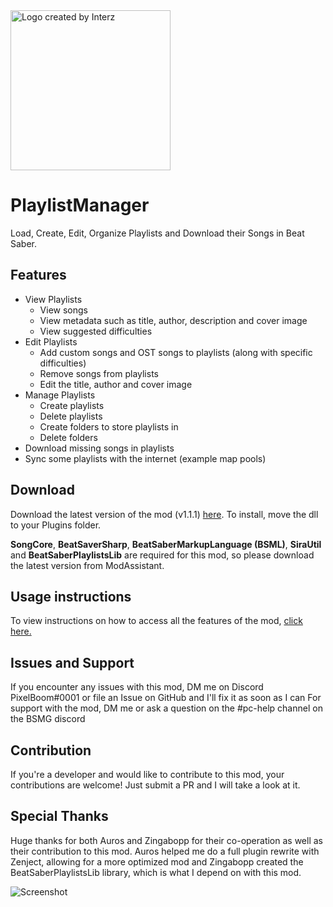 <img src="https://github.com/rithik-b/PlaylistManager/blob/master/img/logo.png?raw=true" alt="Logo created by Interz" width="256" height="256">

# PlaylistManager
Load, Create, Edit, Organize Playlists and Download their Songs in Beat Saber.

## Features
- View Playlists
	- View songs
	- View metadata such as title, author, description and cover image
	- View suggested difficulties
- Edit Playlists
	- Add custom songs and OST songs to playlists (along with specific difficulties)
	- Remove songs from playlists
	- Edit the title, author and cover image
- Manage Playlists
	- Create playlists
	- Delete playlists
	- Create folders to store playlists in
	- Delete folders
- Download missing songs in playlists
- Sync some playlists with the internet (example map pools)

## Download
Download the latest version of the mod (v1.1.1) [here](https://github.com/rithik-b/PlaylistManager/releases/tag/1.1.1 "here").
To install, move the dll to your Plugins folder.

**SongCore**, **BeatSaverSharp**, **BeatSaberMarkupLanguage (BSML)**, **SiraUtil** and **BeatSaberPlaylistsLib** are required for this mod, so please download the latest version from ModAssistant.

## Usage instructions
To view instructions on how to access all the features of the mod, [click here.](https://github.com/rithik-b/PlaylistManager/blob/master/Guides/GettingStarted.md)

## Issues and Support
If you encounter any issues with this mod, DM me on Discord PixelBoom#0001 or file an Issue on GitHub and I'll fix it as soon as I can For support with the mod, DM me or ask a question on the #pc-help channel on the BSMG discord

## Contribution
If you're a developer and would like to contribute to this mod, your contributions are welcome! Just submit a PR and I will take a look at it.

## Special Thanks
Huge thanks for both Auros and Zingabopp for their co-operation as well as their contribution to this mod.
Auros helped me do a full plugin rewrite with Zenject, allowing for a more optimized mod and Zingabopp created the BeatSaberPlaylistsLib library, which is what I depend on with this mod.

![Screenshot](https://github.com/rithik-b/PlaylistManager/blob/master/img/screenshot.png?raw=true)

